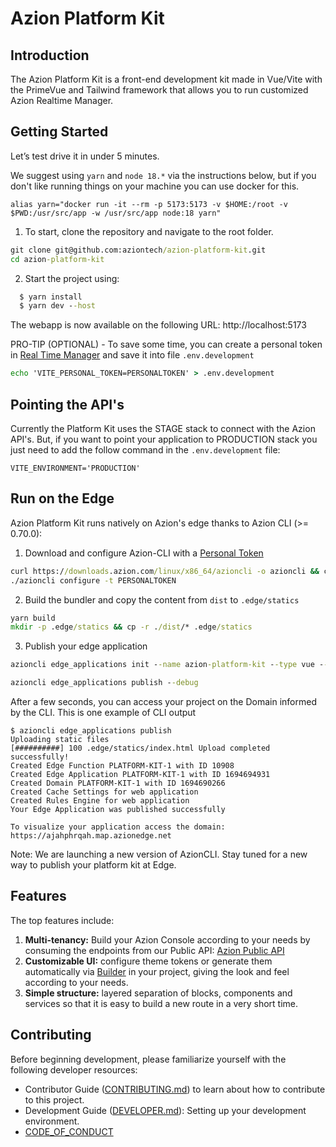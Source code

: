 # Azion Platform Kit

## Introduction

The Azion Platform Kit is a front-end development kit made in Vue/Vite with the PrimeVue and Tailwind framework that allows you to run customized Azion Realtime Manager.

## Getting Started

Let’s test drive it in under 5 minutes.

We suggest using `yarn` and `node 18.*` via the instructions below, but if you don't like running things on your machine you can use docker for this.

```
alias yarn="docker run -it --rm -p 5173:5173 -v $HOME:/root -v $PWD:/usr/src/app -w /usr/src/app node:18 yarn"
```

1. To start, clone the repository and navigate to the root folder.

```cmd
git clone git@github.com:aziontech/azion-platform-kit.git
cd azion-platform-kit
```

2. Start the project using:

```cmd
  $ yarn install
  $ yarn dev --host
```

The webapp is now available on the following URL: http://localhost:5173

PRO-TIP (OPTIONAL) - To save some time, you can create a personal token in [Real Time Manager](https://manager.azion.com/iam/personal-tokens) and save it into file `.env.development`

```cmd
echo 'VITE_PERSONAL_TOKEN=PERSONALTOKEN' > .env.development
```

## Pointing the API's

Currently the Platform Kit uses the STAGE stack to connect with the Azion API's.
But, if you want to point your application to PRODUCTION stack you just need to add the follow command in the `.env.development` file:

```
VITE_ENVIRONMENT='PRODUCTION'
```

## Run on the Edge

Azion Platform Kit runs natively on Azion's edge thanks to Azion CLI (>= 0.70.0):

1. Download and configure Azion-CLI with a [Personal Token](https://manager.azion.com/iam/personal-tokens)

```cmd
curl https://downloads.azion.com/linux/x86_64/azioncli -o azioncli && chmod +x azioncli
./azioncli configure -t PERSONALTOKEN
```

2. Build the bundler and copy the content from `dist` to `.edge/statics`

```cmd
yarn build
mkdir -p .edge/statics && cp -r ./dist/* .edge/statics
```

3. Publish your edge application

```cmd
azioncli edge_applications init --name azion-platform-kit --type vue --mode deliver

azioncli edge_applications publish --debug
```

After a few seconds, you can access your project on the Domain informed by the CLI. This is one example of CLI output

```
$ azioncli edge_applications publish
Uploading static files
[##########] 100 .edge/statics/index.html Upload completed successfully!
Created Edge Function PLATFORM-KIT-1 with ID 10908
Created Edge Application PLATFORM-KIT-1 with ID 1694694931
Created Domain PLATFORM-KIT-1 with ID 1694690266
Created Cache Settings for web application
Created Rules Engine for web application
Your Edge Application was published successfully

To visualize your application access the domain: https://ajahphrqah.map.azionedge.net
```

Note: We are launching a new version of AzionCLI. Stay tuned for a new way to publish your platform kit at Edge.

## Features

The top features include:

1. **Multi-tenancy:** Build your Azion Console according to your needs by consuming the endpoints from our Public API: [Azion Public API](https://api.azion.com)
2. **Customizable UI:** configure theme tokens or generate them automatically via [Builder](https://designer.primevue.org/) in your project, giving the look and feel according to your needs.
3. **Simple structure:** layered separation of blocks, components and services so that it is easy to build a new route in a very short time.

## Contributing

Before beginning development, please familiarize yourself with the following developer resources:

- Contributor Guide ([CONTRIBUTING.md](CONTRIBUTING.md)) to learn about how to contribute to this project.
- Development Guide ([DEVELOPER.md](DEVELOPER.md)): Setting up your development environment.
- [CODE_OF_CONDUCT](CODE_OF_CONDUCT.md)
